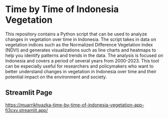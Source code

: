 # Time by Time of Indonesia Vegetation

This repository contains a Python script that can be used to analyze changes in vegetation over time in Indonesia. The script takes in data on vegetation indices such as the Normalized Difference Vegetation Index (NDVI) and generates visualizations such as line charts and heatmaps to help you identify patterns and trends in the data. The analysis is focused on Indonesia and covers a period of several years from 2000-2023. This tool can be especially useful for researchers and policymakers who want to better understand changes in vegetation in Indonesia over time and their potential impact on the environment and society.


## Streamlit Page

https://muarrikhyazka-time-by-time-of-indonesia-vegetation-app-fi3cxv.streamlit.app/